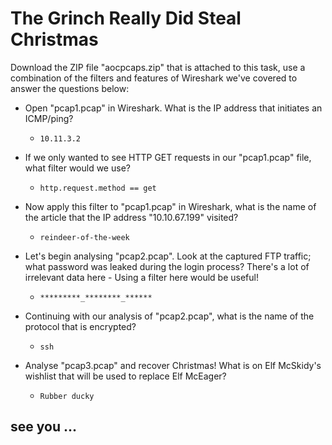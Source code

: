 # The Grinch Really Did Steal Christmas

Download the ZIP file "aocpcaps.zip" that is attached to this task, use a combination of the filters and features of Wireshark we've covered to answer the questions below:

- Open "pcap1.pcap" in Wireshark. What is the IP address that initiates an ICMP/ping?

	- `10.11.3.2`

- If we only wanted to see HTTP GET requests in our "pcap1.pcap" file, what filter would we use?

	- `http.request.method == get`

- Now apply this filter to "pcap1.pcap" in Wireshark, what is the name of the article that the IP address "10.10.67.199" visited?

	- `reindeer-of-the-week`

- Let's begin analysing "pcap2.pcap". Look at the captured FTP traffic; what password was leaked during the login process?
There's a lot of irrelevant data here - Using a filter here would be useful!

	- `*********_********_******`

- Continuing with our analysis of "pcap2.pcap", what is the name of the protocol that is encrypted?

	- `ssh`

- Analyse "pcap3.pcap" and recover Christmas!
What is on Elf McSkidy's wishlist that will be used to replace Elf McEager?

	- `Rubber ducky`

## see you ...
